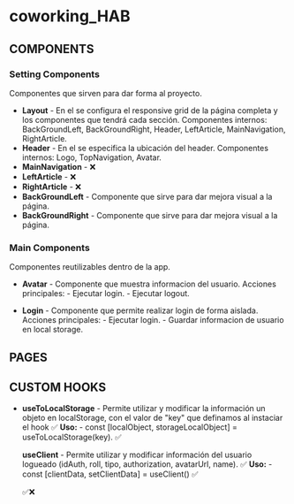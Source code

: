 # coworking_HAB

## COMPONENTS

### Setting Components

Componentes que sirven para dar forma al proyecto.

-   **Layout** - En el se configura el responsive grid de la página completa y los componentes que tendrá cada sección.
    Componentes internos: BackGroundLeft, BackGroundRight, Header, LeftArticle, MainNavigation, RightArticle.
-   **Header** - En el se especifica la ubicación del header.
    Componentes internos: Logo, TopNavigation, Avatar.
-   **MainNavigation** - ❌
-   **LeftArticle** - ❌
-   **RightArticle** - ❌
-   **BackGroundLeft** - Componente que sirve para dar mejora visual a la página.
-   **BackGroundRight** - Componente que sirve para dar mejora visual a la página.

### Main Components

Componentes reutilizables dentro de la app.

-   **Avatar** - Componente que muestra informacion del usuario.
    Acciones principales: - Ejecutar login. - Ejecutar logout.

-   **Login** - Componente que permite realizar login de forma aislada.
    Acciones principales: - Ejecutar login. - Guardar informacion de usuario en local storage.

## PAGES

<!-- ### Users

-   **POST - [api/users/login/]** - Logea a un usuario retornando un token. ✅
    **Requiere:** ✅
-   **GET - [api/users/] -** Retorna información de un usuario concreto y su avatar.✅
    **Requiere:** userIsLogin / userExist / userIsOwner ✅
-   **POST - [api/users] -** Crea un usuario.✅
    **Requiere:** ✅
-   **PUT - [api/users/] -** Edita un usuario.✅
    **Requiere:** userIsLogin/userExist/userIsOwner ✅
-   **DELETE - [api/users/] -** Borra un usuario.✅
    **Requiere:** userIsLogin /userExist / userIsOwner ✅

-   **POST - [api/users/photo/]** - Cambia la foto usuario.✅
    **Requiere:** userIsLogin / userExist / userIsOwner ✅ -->

## CUSTOM HOOKS

-   **useToLocalStorage** - Permite utilizar y modificar la información un objeto en localStorage, con el valor de "key" que definamos al instaciar el hook ✅
    **Uso:** - const [localObject, storageLocalObject] = useToLocalStorage(key). ✅

    **useClient** - Permite utilizar y modificar información del usuario logueado (idAuth, roll, tipo, authorization, avatarUrl, name). ✅
    **Uso:** - const [clientData, setClientData] = useClient() ✅

    ✅❌
